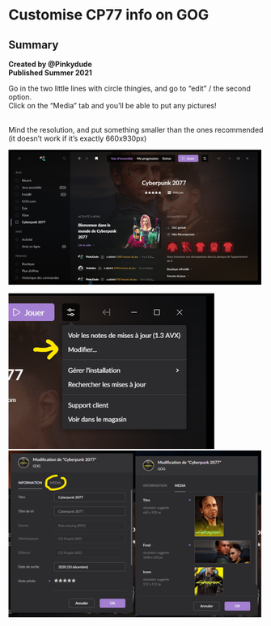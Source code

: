 # Customise CP77 info on GOG

## Summary <a href="#summary" id="summary"></a>

**Created by @Pinkydude**\
**Published Summer 2021**



Go in the two little lines with circle thingies, and go to “edit” / the second option.\
Click on the “Media” tab and you’ll be able to put any pictures!

\
Mind the resolution, and put something smaller than the ones recommended\
(it doesn’t work if it’s exactly 660x930px)

![](<../../.gitbook/assets/0 (4)>)

![](../../.gitbook/assets/1) ![](<../../.gitbook/assets/2 (3)>)

